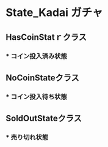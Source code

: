 # State_Kadai ガチャ

## HasCoinStatｒクラス  
### * コイン投入済み状態　　

## NoCoinStateクラス  
### * コイン投入待ち状態　　

## SoldOutStateクラス  
### * 売り切れ状態
